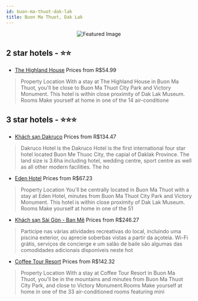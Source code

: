 ```yaml
---
id: buon-ma-thuot-dak-lak
title: Buon Ma Thuot, Dak Lak
---
```


<center><img src="https://i.travelapi.com/hotels/10000000/9630000/9626400/9626334/89a99a85_b.jpg" alt="Featured Image" /></center>


##  2 star hotels - ⭐️⭐️

-    [The Highland House](https://us.hurb.com/hotels/buon-ma-thuot/the-highland-house-JNP-JP996742?cmp=18055) Prices from R$54.99
   > Property Location With a stay at The Highland House in Buon Ma Thuot, you&apos;ll be close to Buon Ma Thuot City Park and Victory Monument. This hotel is within close proximity of Dak Lak Museum. Rooms Make yourself at home in one of the 14 air-conditione

##  3 star hotels - ⭐️⭐️⭐️

-    [Khách sạn Dakruco](https://us.hurb.com/hotels/buon-ma-thuot/khach-san-dakruco-JNP-JP417741?cmp=18055) Prices from R$134.47
   >  Dakruco Hotel  is the Dakruco Hotel is the first international four star hotel located Buon Me Thuoc City, the capial  of Daklak Province. The land size is 3.6ha including hotel, wedding centre, sport centre as well as all other modern facilities. The ho
-    [Eden Hotel](https://us.hurb.com/hotels/buon-ma-thuot/eden-hotel-JNP-JP798120?cmp=18055) Prices from R$67.23
   > Property Location You&apos;ll be centrally located in Buon Ma Thuot with a stay at Eden Hotel, minutes from Buon Ma Thuot City Park and Victory Monument. This hotel is within close proximity of Dak Lak Museum. Rooms Make yourself at home in one of the 51 
-    [Khách sạn Sài Gòn - Ban Mê](https://us.hurb.com/hotels/buon-ma-thuot/khach-san-sai-gon-ban-me-JNP-JP334359?cmp=18055) Prices from R$246.27
   > Participe nas várias atividades recreativas do local, incluindo uma piscina exterior, ou aprecie soberbas vistas a partir da açoteia. Wi-Fi grátis, serviços de concierge e um salão de baile são algumas das comodidades adicionais disponíveis neste hot
-    [Coffee Tour Resort](https://us.hurb.com/hotels/buon-ma-thuot/coffee-tour-resort-JNP-JP535374?cmp=18055) Prices from R$142.32
   > Property Location With a stay at Coffee Tour Resort in Buon Ma Thuot, you&apos;ll be in the mountains and minutes from Buon Ma Thuot City Park, and close to Victory Monument.Rooms Make yourself at home in one of the 33 air-conditioned rooms featuring mini
